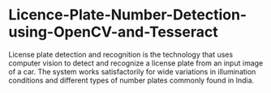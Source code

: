 # Licence-Plate-Number-Detection-using-OpenCV-and-Tesseract
License plate detection and recognition is the technology that uses computer vision to detect and recognize a license plate from an input image of a car. The system works satisfactorily for wide variations in illumination conditions and different types of number plates commonly found in India.  
